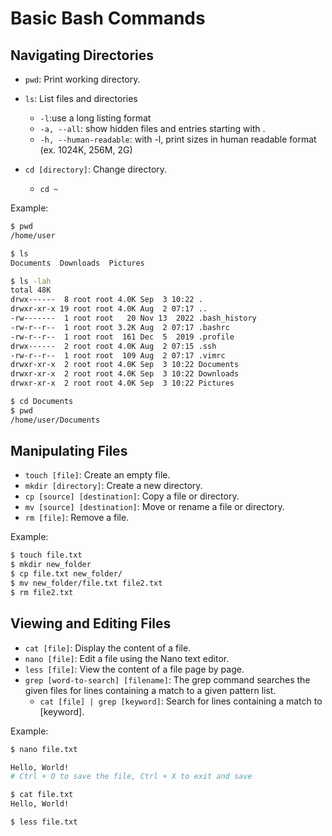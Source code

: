 # Basic Bash Commands

## Navigating Directories
- `pwd`: Print working directory.
- `ls`: List files and directories 
  - `-l`:use a long listing format
  - `-a, --all`: show hidden files and entries starting with .
  - `-h, --human-readable`: with -l, print sizes in human readable format (ex. 1024K, 256M, 2G)

- `cd [directory]`: Change directory.
  - `cd ~`

Example:
```bash
$ pwd
/home/user

$ ls
Documents  Downloads  Pictures

$ ls -lah
total 48K
drwx------  8 root root 4.0K Sep  3 10:22 .
drwxr-xr-x 19 root root 4.0K Aug  2 07:17 ..
-rw-------  1 root root   20 Nov 13  2022 .bash_history
-rw-r--r--  1 root root 3.2K Aug  2 07:17 .bashrc
-rw-r--r--  1 root root  161 Dec  5  2019 .profile
drwx------  2 root root 4.0K Aug  2 07:15 .ssh
-rw-r--r--  1 root root  109 Aug  2 07:17 .vimrc
drwxr-xr-x  2 root root 4.0K Sep  3 10:22 Documents
drwxr-xr-x  2 root root 4.0K Sep  3 10:22 Downloads
drwxr-xr-x  2 root root 4.0K Sep  3 10:22 Pictures

$ cd Documents
$ pwd
/home/user/Documents
```

## Manipulating Files
- `touch [file]`: Create an empty file.
- `mkdir [directory]`: Create a new directory.
- `cp [source] [destination]`: Copy a file or directory.
- `mv [source] [destination]`: Move or rename a file or directory.
- `rm [file]`: Remove a file.

Example:
```bash
$ touch file.txt
$ mkdir new_folder
$ cp file.txt new_folder/
$ mv new_folder/file.txt file2.txt
$ rm file2.txt
```

## Viewing and Editing Files
- `cat [file]`: Display the content of a file.
- `nano [file]`: Edit a file using the Nano text editor.
- `less [file]`: View the content of a file page by page.
- `grep [word-to-search] [filename]`: The grep command searches the given files for lines containing a match to a given pattern list.
  - `cat [file] | grep [keyword]`: Search for lines containing a match to [keyword].

Example:
```bash
$ nano file.txt

Hello, World!
# Ctrl + O to save the file, Ctrl + X to exit and save

$ cat file.txt
Hello, World!

$ less file.txt
```
